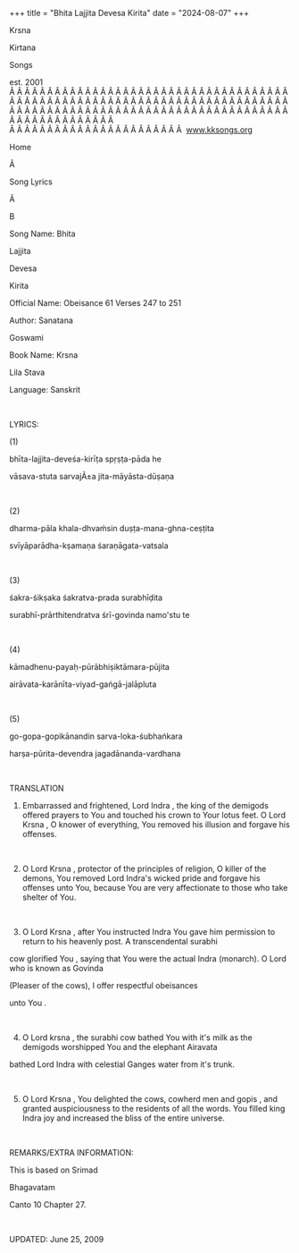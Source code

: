 +++ 
title = "Bhita Lajjita Devesa Kirita"
date = "2024-08-07"
+++

Krsna
 
Kirtana
 
Songs

est. 2001
Â Â Â Â Â Â Â Â Â Â Â Â Â Â Â Â Â Â Â Â Â Â Â Â Â Â Â Â Â Â Â Â Â Â Â Â Â Â Â Â Â Â Â Â Â Â Â Â Â Â Â Â Â Â Â Â Â Â Â Â Â Â Â Â Â Â Â Â Â Â Â Â Â Â Â Â Â Â Â Â Â Â Â Â Â Â Â Â Â Â Â Â Â Â Â Â Â Â Â Â Â Â Â Â Â Â Â Â Â Â Â Â Â Â Â Â Â Â Â Â Â Â Â Â Â  
Â Â Â Â Â Â Â Â Â Â Â Â Â Â Â Â Â Â Â Â Â Â Â  
www.kksongs.org








Home


Ã 
 
Song Lyrics
 
Ã 
 
B


Song Name: 
Bhita
 
Lajjita
 
Devesa
 
Kirita


Official Name: Obeisance 61 Verses 247 to 251


Author: 
Sanatana
 
Goswami


Book Name: 
Krsna

Lila 
Stava


Language: 
Sanskrit


 


LYRICS:


(1)


bhīta-lajjita-deveśa-kirīṭa
spṛṣṭa-pāda he 


vāsava-stuta sarvajÃ±a
jita-māyāsta-dūṣaṇa


 


(2)


dharma-pāla khala-dhvaḿsin
duṣṭa-mana-ghna-ceṣṭita 


svīyāparādha-kṣamaṇa śaraṇāgata-vatsala



 


(3)


śakra-śikṣaka śakratva-prada surabhīḍita



surabhī-prārthitendratva śrī-govinda namo'stu te 


 


(4)


kāmadhenu-payaḥ-pūrābhiṣiktāmara-pūjita



airāvata-karānīta-viyad-gańgā-jalāpluta 


 


(5)


go-gopa-gopikānandin sarva-loka-śubhańkara 


harṣa-pūrita-devendra jagadānanda-vardhana


 


TRANSLATION


1) Embarrassed and frightened, Lord 
Indra
,
the king of the demigods offered prayers to 
You
 and
touched his crown to Your lotus feet. O Lord 
Krsna
, O
knower of everything, 
You
 removed his illusion and
forgave his offenses.


 


2) O Lord 
Krsna
, protector of the
principles of religion, O killer of the demons, You removed Lord 
Indra's
 wicked pride and forgave his offenses unto You,
because You are very affectionate to those who take shelter of You.


 


3) O Lord 
Krsna
, after 
You
 instructed 
Indra
 You gave him
permission to return to his heavenly post. A transcendental 
surabhi

cow glorified 
You
, saying that You were the actual 
Indra
 (monarch). O Lord who is known as 
Govinda

(Pleaser of the cows), I offer respectful 
obeisances

unto 
You
.


 


4) O Lord 
krsna
, the 
surabhi
 cow bathed 
You
 with it's
milk as the demigods worshipped You and the elephant 
Airavata

bathed Lord 
Indra
 with celestial 
Ganges
 water
from it's trunk.


 


5) O Lord 
Krsna
, You delighted the
cows, cowherd men and 
gopis
, and granted
auspiciousness to the residents of all the words. You filled king 
Indra
 joy and increased the bliss of the entire universe.


 


REMARKS/EXTRA INFORMATION:


This
is based on 
Srimad
 
Bhagavatam

Canto 10 Chapter 27.


 


UPDATED:
 June 25, 2009
